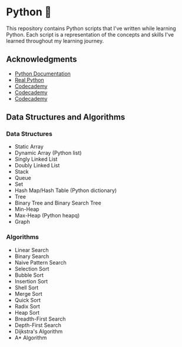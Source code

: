 # Python 🐍

This repository contains Python scripts that I've written while learning Python. Each script is a representation of the concepts and skills I've learned throughout my learning journey.

## Acknowledgments

* [Python Documentation](https://docs.python.org/3/)
* [Real Python](https://realpython.com/)
* [Codecademy](https://www.codecademy.com/learn/learn-python-3)
* [Codecademy](https://www.codecademy.com/learn/learn-intermediate-python-3)
* [Codecademy](https://www.codecademy.com/learn/learn-advanced-python)

## Data Structures and Algorithms

### Data Structures

* Static Array
* Dynamic Array (Python list)
* Singly Linked List
* Doubly Linked List
* Stack
* Queue
* Set
* Hash Map/Hash Table (Python dictionary)
* Tree
* Binary Tree and Binary Search Tree
* Min-Heap
* Max-Heap (Python heapq)
* Graph

### Algorithms

* Linear Search
* Binary Search
* Naive Pattern Search
* Selection Sort
* Bubble Sort
* Insertion Sort
* Shell Sort
* Merge Sort
* Quick Sort
* Radix Sort
* Heap Sort
* Breadth-First Search
* Depth-First Search
* Dijkstra's Algorithm
* A* Algorithm
